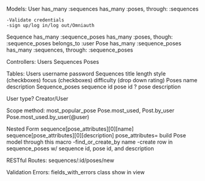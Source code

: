 Models:
  User
    has_many :sequences
    has_many :poses, through: :sequences

    -Validate credentials
    -sign up/log in/log out/Omniauth
  Sequence
    has_many :sequence_poses
    has_many :poses, though: :sequence_poses
    belongs_to :user
  Pose
    has_many :sequence_poses
    has_many :sequences, through: :sequence_poses

Controllers:
  Users
  Sequences
  Poses

Tables:
    Users
      username
      password
    Sequences
      title
      length
      style (checkboxes)
      focus (checkboxes)
      difficulty (drop down rating)
    Poses
      name
      description
    Sequence_poses
      sequence id
      pose id
      ? pose description


User type? Creator/User

Scope method:
  most_popular_pose
    Pose.most_used, Post.by_user
    Pose.most_used.by_user(@user)

Nested Form
  sequence[pose_attributes][0][name]
  sequence[pose_attributes][0][description]
  pose_attributes=
    build Pose model through this macro
      -find_or_create_by name
      -create row in sequence_poses w/ sequence id, pose id, and description

RESTful Routes:
  sequences/:id/poses/new

Validation Errors:
  fields_with_errors class
  show in view
